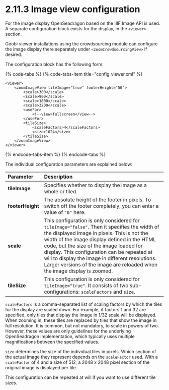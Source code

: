 # 2.11.3 Image view configuration

For the image display OpenSeadragon based on the IIIF Image API is used. A separate configuration block exists for the display, in the `<viewer>` section. 

Goobi viewer installations using the crowdsourcing module can configure the image display there separately under `<zoomCrowdsourcingView>` if desired.

The configuration block has the following form:

{% code-tabs %}
{% code-tabs-item title="config\_viewer.xml" %}
```markup
<viewer>
    <zoomImageView tileImage="true" footerHeight="50">
        <scale>300</scale>
        <scale>900</scale>
        <scale>1800</scale>
        <scale>3200</scale>
        <useFor>
            <!--view>fullscreen</view-->
        </useFor>
        <tileSize>
            <scaleFactors>4</scaleFactors>
            <size>1024</size>
        </tileSize>
    </zoomImageView>
</viewer>
```
{% endcode-tabs-item %}
{% endcode-tabs %}

The individual configuration parameters are explained below:

| **Parameter** | Description |
| :--- | :--- |
| **tileImage** | Specifies whether to display the image as a whole or tiled. |
| **footerHeight** | The absolute height of the footer in pixels. To switch off the footer completely, you can enter a value of `"0"` here. |
| **scale** | This configuration is only considered for `tileImage="false"`. Then it specifies the width of the displayed image in pixels. This is not the width of the image display defined in the HTML code, but the size of the image loaded for display. This configuration can be repeated at will to display the image in different resolutions. Larger versions of the image are reloaded when the image display is zoomed. |
| **tileSize** | This configuration is only considered for `tileImage="true"`. It consists of two sub-configurations: `scaleFactors` and `size`. |

`scaleFactors` is a comma-separated list of scaling factors by which the tiles for the display are scaled down. For example, if factors 1 and 32 are specified, only tiles that display the image in 1/32 scale will be displayed. When zooming in, these tiles are replaced by tiles that show the image in full resolution. It is common, but not mandatory, to scale in powers of two. However, these values are only guidelines for the underlying OpenSeadragon implementation, which typically uses multiple magnifications between the specified values. 

`size` determines the size of the individual tiles in pixels. Which section of the actual image they represent depends on the `scaleFactor` used. With a `scaleFactor` of 4 and a size of 512, a 2048 x 2048 pixel section of the original image is displayed per tile. 

This configuration can be repeated at will if you want to use different tile sizes.

